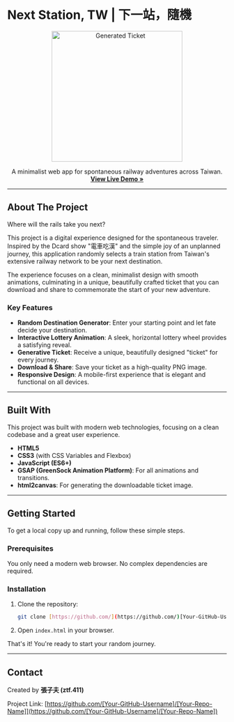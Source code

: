 # Next Station, TW | 下一站，隨機

<p align="center">
  <img src="https://raw.githubusercontent.com/user-attachments/assets/b3a4a0c8-e21e-451e-8260-84c489da1b15/ticket.png" alt="Generated Ticket" width="300"/>
</p>

<p align="center">
  A minimalist web app for spontaneous railway adventures across Taiwan.
  <br />
  <a href="https://[Your-GitHub-Username].github.io/[Your-Repo-Name]/"><strong>View Live Demo »</strong></a>
</p>

---

## About The Project

Where will the rails take you next?

This project is a digital experience designed for the spontaneous traveler. Inspired by the Dcard show "電車吃漢" and the simple joy of an unplanned journey, this application randomly selects a train station from Taiwan's extensive railway network to be your next destination.

The experience focuses on a clean, minimalist design with smooth animations, culminating in a unique, beautifully crafted ticket that you can download and share to commemorate the start of your new adventure.

### Key Features

* **Random Destination Generator**: Enter your starting point and let fate decide your destination.
* **Interactive Lottery Animation**: A sleek, horizontal lottery wheel provides a satisfying reveal.
* **Generative Ticket**: Receive a unique, beautifully designed "ticket" for every journey.
* **Download & Share**: Save your ticket as a high-quality PNG image.
* **Responsive Design**: A mobile-first experience that is elegant and functional on all devices.

---

## Built With

This project was built with modern web technologies, focusing on a clean codebase and a great user experience.

* **HTML5**
* **CSS3** (with CSS Variables and Flexbox)
* **JavaScript (ES6+)**
* **GSAP (GreenSock Animation Platform)**: For all animations and transitions.
* **html2canvas**: For generating the downloadable ticket image.

---

## Getting Started

To get a local copy up and running, follow these simple steps.

### Prerequisites

You only need a modern web browser. No complex dependencies are required.

### Installation

1.  Clone the repository:
    ```sh
    git clone [https://github.com/](https://github.com/)[Your-GitHub-Username]/[Your-Repo-Name].git
    ```
2.  Open `index.html` in your browser.

That's it! You're ready to start your random journey.

---

## Contact

Created by **張子夫 (ztf.411)**

Project Link: [https://github.com/[Your-GitHub-Username]/[Your-Repo-Name]](https://github.com/[Your-GitHub-Username]/[Your-Repo-Name])
